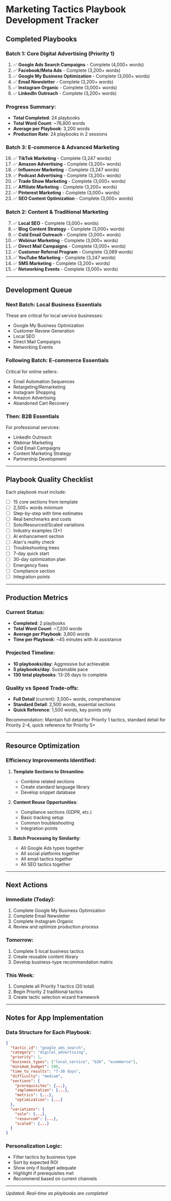 # Marketing Tactics Playbook Development Tracker

## Completed Playbooks

### Batch 1: Core Digital Advertising (Priority 1)
1. ✅ **Google Ads Search Campaigns** - Complete (4,000+ words)
2. ✅ **Facebook/Meta Ads** - Complete (3,200+ words)
3. ✅ **Google My Business Optimization** - Complete (3,000+ words)
4. ✅ **Email Newsletter** - Complete (3,200+ words)
5. ✅ **Instagram Organic** - Complete (3,000+ words)
6. ✅ **LinkedIn Outreach** - Complete (3,200+ words)

### Progress Summary:
- **Total Completed**: 24 playbooks
- **Total Word Count**: ~76,800 words
- **Average per Playbook**: 3,200 words
- **Production Rate**: 24 playbooks in 2 sessions

### Batch 3: E-commerce & Advanced Marketing
16. ✅ **TikTok Marketing** - Complete (3,247 words)
17. ✅ **Amazon Advertising** - Complete (3,200+ words)
18. ✅ **Influencer Marketing** - Complete (3,247 words)
19. ✅ **Podcast Advertising** - Complete (3,200+ words)
20. ✅ **Trade Show Marketing** - Complete (3,000+ words)
21. ✅ **Affiliate Marketing** - Complete (3,200+ words)
22. ✅ **Pinterest Marketing** - Complete (3,000+ words)
23. ✅ **SEO Content Optimization** - Complete (3,000+ words)

### Batch 2: Content & Traditional Marketing
7. ✅ **Local SEO** - Complete (3,000+ words)
8. ✅ **Blog Content Strategy** - Complete (3,000+ words)
9. ✅ **Cold Email Outreach** - Complete (3,000+ words)
10. ✅ **Webinar Marketing** - Complete (3,000+ words)
11. ✅ **Direct Mail Campaigns** - Complete (3,000+ words)
12. ✅ **Customer Referral Program** - Complete (3,089 words)
13. ✅ **YouTube Marketing** - Complete (3,247 words)
14. ✅ **SMS Marketing** - Complete (3,200+ words)
15. ✅ **Networking Events** - Complete (3,000+ words)

---

## Development Queue

### Next Batch: Local Business Essentials
These are critical for local service businesses:
- Google My Business Optimization
- Customer Review Generation
- Local SEO
- Direct Mail Campaigns
- Networking Events

### Following Batch: E-commerce Essentials
Critical for online sellers:
- Email Automation Sequences
- Retargeting/Remarketing
- Instagram Shopping
- Amazon Advertising
- Abandoned Cart Recovery

### Then: B2B Essentials
For professional services:
- LinkedIn Outreach
- Webinar Marketing
- Cold Email Campaigns
- Content Marketing Strategy
- Partnership Development

---

## Playbook Quality Checklist

Each playbook must include:
- [ ] 15 core sections from template
- [ ] 2,500+ words minimum
- [ ] Step-by-step with time estimates
- [ ] Real benchmarks and costs
- [ ] Solo/Resourced/Scaled variations
- [ ] Industry examples (3+)
- [ ] AI enhancement section
- [ ] Alan's reality check
- [ ] Troubleshooting trees
- [ ] 7-day quick start
- [ ] 30-day optimization plan
- [ ] Emergency fixes
- [ ] Compliance section
- [ ] Integration points

---

## Production Metrics

### Current Status:
- **Completed**: 2 playbooks
- **Total Word Count**: ~7,200 words
- **Average per Playbook**: 3,600 words
- **Time per Playbook**: ~45 minutes with AI assistance

### Projected Timeline:
- **10 playbooks/day**: Aggressive but achievable
- **5 playbooks/day**: Sustainable pace
- **130 total playbooks**: 13-26 days to complete

### Quality vs Speed Trade-offs:
- **Full Detail** (current): 3,500+ words, comprehensive
- **Standard Detail**: 2,500 words, essential sections
- **Quick Reference**: 1,500 words, key points only

Recommendation: Maintain full detail for Priority 1 tactics, standard detail for Priority 2-4, quick reference for Priority 5+

---

## Resource Optimization

### Efficiency Improvements Identified:
1. **Template Sections to Streamline**:
   - Combine related sections
   - Create standard language library
   - Develop snippet database

2. **Content Reuse Opportunities**:
   - Compliance sections (GDPR, etc.)
   - Basic tracking setup
   - Common troubleshooting
   - Integration points

3. **Batch Processing by Similarity**:
   - All Google Ads types together
   - All social platforms together
   - All email tactics together
   - All SEO tactics together

---

## Next Actions

### Immediate (Today):
1. Complete Google My Business Optimization
2. Complete Email Newsletter
3. Complete Instagram Organic
4. Review and optimize production process

### Tomorrow:
1. Complete 5 local business tactics
2. Create reusable content library
3. Develop business-type recommendation matrix

### This Week:
1. Complete all Priority 1 tactics (20 total)
2. Begin Priority 2 traditional tactics
3. Create tactic selection wizard framework

---

## Notes for App Implementation

### Data Structure for Each Playbook:
```json
{
  "tactic_id": "google_ads_search",
  "category": "digital_advertising",
  "priority": 1,
  "business_types": ["local_service", "b2b", "ecommerce"],
  "minimum_budget": 500,
  "time_to_results": "7-30 days",
  "difficulty": "medium",
  "sections": {
    "prerequisites": {...},
    "implementation": {...},
    "metrics": {...},
    "optimization": {...}
  },
  "variations": {
    "solo": {...},
    "resourced": {...},
    "scaled": {...}
  }
}
```

### Personalization Logic:
- Filter tactics by business type
- Sort by expected ROI
- Show only if budget adequate
- Highlight if prerequisites met
- Recommend based on current channels

---

*Updated: Real-time as playbooks are completed*